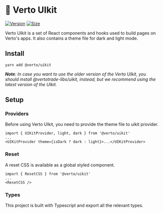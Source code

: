 # 🥞 Verto UIkit

[![Version](https://img.shields.io/npm/v/@verto/uikit)](https://www.npmjs.com/package/@verto/uikit) [![Size](https://img.shields.io/bundlephobia/min/@verto/uikit)](https://www.npmjs.com/package/@verto/uikit)

Verto UIkit is a set of React components and hooks used to build pages on Verto's apps. It also contains a theme file for dark and light mode.

## Install

`yarn add @verto/uikit`

***Note**: In case you want to use the older version of the Verto UIkit, you should install @vertotrade-libs/uikit, instead, but we recommend using the latest version of the UIkit.*


## Setup

### Providers

Before using Verto UIkit, you need to provide the theme file to uikit provider.

```
import { UIKitProvider, light, dark } from '@verto/uikit'
...
<UIKitProvider theme={isDark ? dark : light}>...</UIKitProvider>
```

### Reset

A reset CSS is available as a global styled component.

```
import { ResetCSS } from '@verto/uikit'
...
<ResetCSS />
```

### Types

This project is built with Typescript and export all the relevant types.

